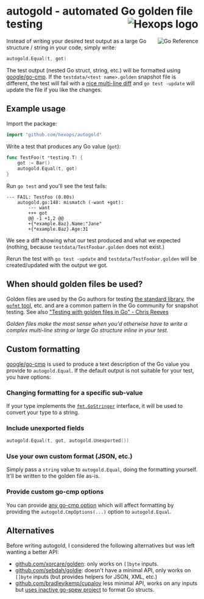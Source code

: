 # autogold - automated Go golden file testing <a href="https://hexops.com"><img align="right" alt="Hexops logo" src="https://raw.githubusercontent.com/hexops/media/master/readme.svg"></img></a>

<a href="https://pkg.go.dev/badge/github.com/hexops/autogold"><img src="https://pkg.go.dev/badge/badge/github.com/hexops/autogold.svg" alt="Go Reference" align="right"></a>

Instead of writing your desired test output as a large Go structure / string in your code, simply write:

```Go
autogold.Equal(t, got)
```

The test output (nested Go struct, string, etc.) will be formatted using [google/go-cmp](https://github.com/google/go-cmp). If the `testdata/<test name>.golden` snapshot file is different, the test will fail with a [nice multi-line diff](https://github.com/hexops/gotextdiff) and `go test -update` will update the file if you like the changes.

## Example usage

Import the package:

```Go
import "github.com/hexops/autogold"
```

Write a test that produces any Go value (`got`):

```Go
func TestFoo(t *testing.T) {
    got := Bar()
    autogold.Equal(t, got)
}
```

Run `go test` and you'll see the test fails:

```
--- FAIL: TestFoo (0.00s)
    autogold.go:148: mismatch (-want +got):
        --- want
        +++ got
        @@ -1 +1,2 @@
        +{*example.Baz}.Name:"Jane"
        +{*example.Baz}.Age:31
```

We see a diff showing what our test produced and what we expected (nothing, because `testdata/TestFoobar.golden` does not exist.)

Rerun the test with `go test -update` and `testdata/TestFoobar.golden` will be created/updated with the output we got.

## When should golden files be used?

Golden files are used by the Go authors for testing [the standard library](https://golang.org/src/go/doc/doc_test.go), the [`gofmt` tool](https://github.com/golang/go/blob/master/src/cmd/gofmt/gofmt_test.go#L124-L130), etc. and are a common pattern in the Go community for snapshot testing. See also ["Testing with golden files in Go" - Chris Reeves](https://medium.com/soon-london/testing-with-golden-files-in-go-7fccc71c43d3)

_Golden files make the most sense when you'd otherwise have to write a complex multi-line string or large Go structure inline in your test._

## Custom formatting

[google/go-cmp](https://github.com/google/go-cmp) is used to produce a text description of the Go value you provide to `autogold.Equal`. If the default output is not suitable for your test, you have options:

### Changing formatting for a specific sub-value

If your type implements the [`fmt.GoStringer`](https://golang.org/pkg/fmt/#GoStringer) interface, it will be used to convert your type to a string.

### Include unexported fields

```Go
autogold.Equal(t, got, autogold.Unexported())
```

### Use your own custom format (JSON, etc.)

Simply pass a `string` value to `autogold.Equal`, doing the formatting yourself. It'll be written to the golden file as-is.

### Provide custom go-cmp options

You can provide [any go-cmp option](https://pkg.go.dev/github.com/google/go-cmp@v0.5.4/cmp#Option) which will affect formatting by providing the `autogold.CmpOptions(...)` option to `autogold.Equal`.

## Alternatives

Before writing autogold, I considered the following alternatives but was left wanting a better API:

- [github.com/xorcare/golden](https://pkg.go.dev/github.com/xorcare/golden): only works on `[]byte` inputs.
- [github.com/sebdah/goldie](https://pkg.go.dev/github.com/sebdah/goldie/v2): doesn't have a minimal API, only works on `[]byte` inputs (but provides helpers for JSON, XML, etc.)
- [github.com/bradleyjkemp/cupaloy](https://pkg.go.dev/github.com/bradleyjkemp/cupaloy/v2) less minimal API, works on any inputs but [uses inactive go-spew project](https://github.com/davecgh/go-spew/issues/128) to format Go structs.
